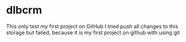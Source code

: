 # dlbcrm
This only test my first project on GitHub
I tried push all changes to this storage but failed, because it is my first project on github with using git
